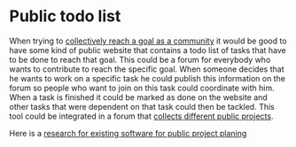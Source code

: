 # Public todo list

When trying to [collectively reach a goal as a community](commons-based-peer-production.md) it would be good to have some kind of public website that contains a todo list of tasks that have to be done to reach that goal. This could be a forum for everybody who wants to contribute to reach the specific goal. When someone decides that he wants to work on a specific task he could publish this information on the forum so people who want to join on this task could coordinate with him. When a task is finished it could be marked as done on the website and other tasks that were dependent on that task could then be tackled. This tool could be integrated in a forum that [collects different public projects](public-project-collection).

Here is a [research for existing software for public project planing](public-project-organization-existing-software-research.md)